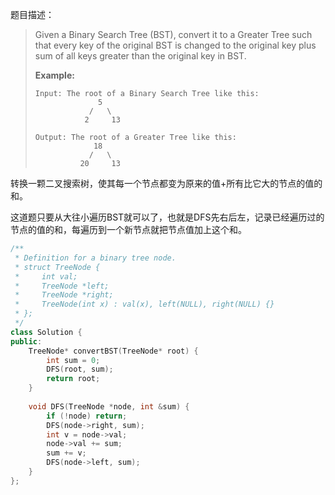 题目描述：

> Given a Binary Search Tree (BST), convert it to a Greater Tree such that every key of the original BST is changed to the original key plus sum of all keys greater than the original key in BST.
>
> **Example:**
>
> ```
> Input: The root of a Binary Search Tree like this:
>               5
>             /   \
>            2     13
>
> Output: The root of a Greater Tree like this:
>              18
>             /   \
>           20     13
> ```

转换一颗二叉搜索树，使其每一个节点都变为原来的值+所有比它大的节点的值的和。

这道题只要从大往小遍历BST就可以了，也就是DFS先右后左，记录已经遍历过的节点的值的和，每遍历到一个新节点就把节点值加上这个和。

```c++
/**
 * Definition for a binary tree node.
 * struct TreeNode {
 *     int val;
 *     TreeNode *left;
 *     TreeNode *right;
 *     TreeNode(int x) : val(x), left(NULL), right(NULL) {}
 * };
 */
class Solution {
public:
    TreeNode* convertBST(TreeNode* root) {
        int sum = 0;
        DFS(root, sum);
        return root;
    }
    
    void DFS(TreeNode *node, int &sum) {
        if (!node) return;
        DFS(node->right, sum);
        int v = node->val;
        node->val += sum;
        sum += v;
        DFS(node->left, sum);
    }
};
```

